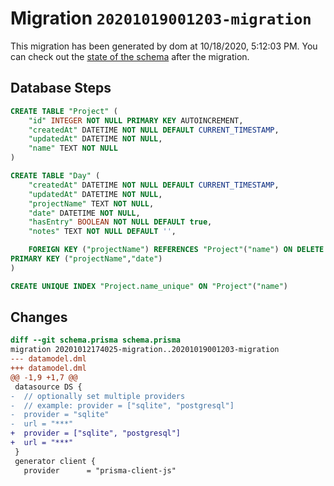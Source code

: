 # Migration `20201019001203-migration`

This migration has been generated by dom at 10/18/2020, 5:12:03 PM.
You can check out the [state of the schema](./schema.prisma) after the migration.

## Database Steps

```sql
CREATE TABLE "Project" (
    "id" INTEGER NOT NULL PRIMARY KEY AUTOINCREMENT,
    "createdAt" DATETIME NOT NULL DEFAULT CURRENT_TIMESTAMP,
    "updatedAt" DATETIME NOT NULL,
    "name" TEXT NOT NULL
)

CREATE TABLE "Day" (
    "createdAt" DATETIME NOT NULL DEFAULT CURRENT_TIMESTAMP,
    "updatedAt" DATETIME NOT NULL,
    "projectName" TEXT NOT NULL,
    "date" DATETIME NOT NULL,
    "hasEntry" BOOLEAN NOT NULL DEFAULT true,
    "notes" TEXT NOT NULL DEFAULT '',

    FOREIGN KEY ("projectName") REFERENCES "Project"("name") ON DELETE CASCADE ON UPDATE CASCADE,
PRIMARY KEY ("projectName","date")
)

CREATE UNIQUE INDEX "Project.name_unique" ON "Project"("name")
```

## Changes

```diff
diff --git schema.prisma schema.prisma
migration 20201012174025-migration..20201019001203-migration
--- datamodel.dml
+++ datamodel.dml
@@ -1,9 +1,7 @@
 datasource DS {
-  // optionally set multiple providers
-  // example: provider = ["sqlite", "postgresql"]
-  provider = "sqlite"
-  url = "***"
+  provider = ["sqlite", "postgresql"]
+  url = "***"
 }
 generator client {
   provider      = "prisma-client-js"
```


